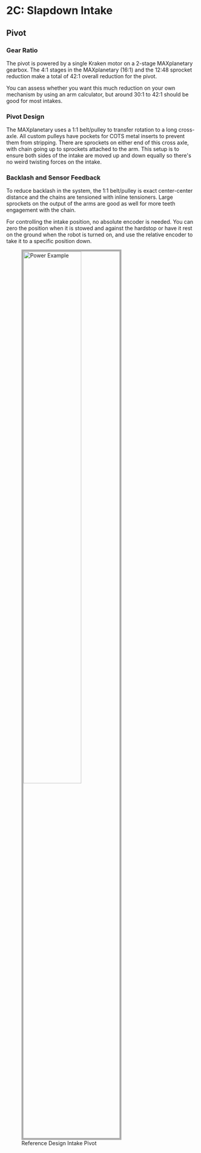 # 2C: Slapdown Intake

## Pivot

### Gear Ratio

The pivot is powered by a single Kraken motor on a 2-stage MAXplanetary gearbox. The 4:1 stages in the MAXplanetary (16:1) and the 12:48 sprocket reduction make a total of 42:1 overall reduction for the pivot. 

You can assess whether you want this much reduction on your own mechanism by using an arm calculator, but around 30:1 to 42:1 should be good for most intakes.

### Pivot Design

The MAXplanetary uses a 1:1 belt/pulley to transfer rotation to a long cross-axle. All custom pulleys have pockets for COTS metal inserts to prevent them from stripping. There are sprockets on either end of this cross axle, with chain going up to sprockets attached to the arm. This setup is to ensure both sides of the intake are moved up and down equally so there's no weird twisting forces on the intake.

### Backlash and Sensor Feedback

To reduce backlash in the system, the 1:1 belt/pulley is exact center-center distance and the chains are tensioned with inline tensioners. Large sprockets on the output of the arms are good as well for more teeth engagement with the chain.

For controlling the intake position, no absolute encoder is needed. You can zero the position when it is stowed and against the hardstop or have it rest on the ground when the robot is turned on, and use the relative encoder to take it to a specific position down.

<figure>
    <img src="\img\learning-course\stage2-slapdown\pivot.webp" alt="Power Example" width="60%" style="border:5px solid #ADADAD">
    <figcaption> Reference Design Intake Pivot</figcaption>
</figure>

<br>